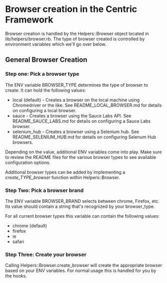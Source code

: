 <!--
# @markup markdown
# @title Browser Creation
# 
-->
# Browser creation in the Centric Framework

Browser creation is handled by the Helpers::Browser object located in lib/helpers/browser.rb. The type of browser created is controlled by environment variables which we'll go over below.

## General Browser Creation

### Step one: Pick a browser type

The ENV variable BROWSER_TYPE determines the type of browser to create.  It can hold the following values:

* local (default) - Creates a browser on the local machine using Chromedriver or the like. See README\_LOCAL\_BROWSER.md for details on configuring a local browser.
* sauce - Creates a browser using the Sauce Labs API. See README\_SAUCE\_LABS.md for details on configuring a Sauce Labs browser.
* selenium_hub - Creates a browser using a Selenium hub. See README\_SELENIUM\_HUB.md for details on configuring Selenum Hub browsers.

Depending on the value, additional ENV variables come into play.  Make sure to review the README files for the various browser types to see available configuration options.

Additional browser types can be added by implementing a *create\_TYPE\_browser* function within Helpers::Browser.

### Step Two: Pick a browser brand
The ENV variable BROWSER_BRAND selects between chrome, Firefox, etc.  Its value should contain a string that's recognized by your browser_type.

For all current browser types this variable can contain the following values:

* chrome (default)
* firefox
* ie
* safari

### Step Three: Create your browser
Calling Helpers::Browser.create_browser will create the appropriate browser based on your ENV variables.  For normal usage this is handled for you by the hooks.



